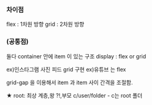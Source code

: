 ### 차이점
flex : 1차원 방향
grid : 2차원 방향
### (공통점)
둘다 container 안에 item 이 있는 구조
display : flex or grid

ex)인스타그램 사진 피드 grid 구현
ex)유튜브 는 flex

grid-gap 을 이용해서 item 과 item 사이 간격을 조절함.

★ root: 최상 계층,왕 ?!,부모 
c/user/folder - c는 root 폴더

